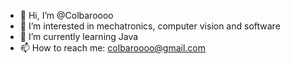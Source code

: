- 👋 Hi, I’m @Colbaroooo
- 👀 I’m interested in mechatronics, computer vision and software
- 🌱 I’m currently learning Java
- 📫 How to reach me: colbaroooo@gmail.com

<!---
Colbaroooo/Colbaroooo is a ✨ special ✨ repository because its `README.md` (this file) appears on your GitHub profile.
You can click the Preview link to take a look at your changes.
--->
